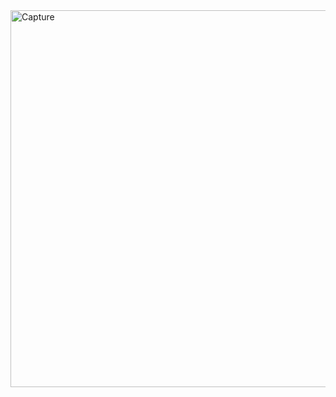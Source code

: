 <img width="603" alt="Capture" src="https://github.com/user-attachments/assets/c6774028-2b44-46c5-80f6-4f71967bcba0" />
